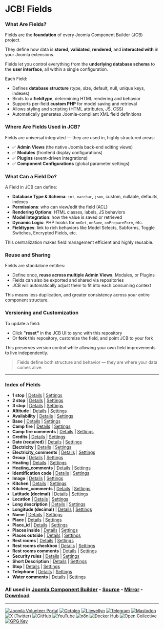 # JCB! Fields

### What Are Fields?
Fields are the **foundation** of every Joomla Component Builder (JCB) project.

They define how data is **stored**, **validated**, **rendered**, and **interacted with** in your Joomla extensions.

Fields let you control everything from the **underlying database schema** to the **user interface**, all within a single configuration.

Each Field:
- Defines **database structure** (type, size, default, null, unique keys, indexes)
- Binds to a **fieldtype**, determining HTML rendering and behavior
- Supports per-field **custom PHP** for model saving and retrieval
- Allows styling and scripting (HTML attributes, JS, CSS)
- Automatically generates Joomla-compliant XML field definitions

### Where Are Fields Used in JCB?
Fields are universal integrated — they are used in, highly structured areas:

- ✅ **Admin Views** (the native Joomla back-end editing views)
- ✅ **Modules** (frontend display configurations)
- ✅ **Plugins** (event-driven integrations)
- ✅ **Component Configurations** (global parameter settings)

### What Can a Field Do?
A Field in JCB can define:

- **Database Type & Schema**: `int`, `varchar`, `json`, custom, nullable, defaults, indexes
- **Permissions**: who can view/edit the field (ACL)
- **Rendering Options**: HTML classes, labels, JS behaviors
- **Model Integration**: how the value is saved or retrieved
- **Dynamic Logic**: PHP hooks for `onGet`, `onSave`, `onPrepareForm`, etc.
- **Fieldtypes**: link to rich behaviors like Model Selects, Subforms, Toggle Switches, Encrypted Fields, etc.

This centralization makes field management efficient and highly reusable.

### Reuse and Sharing
Fields are standalone entities:

- Define once, **reuse across multiple Admin Views**, Modules, or Plugins
- Fields can also be exported and shared via repositories
- JCB will automatically adjust them to fit into each consuming context

This means less duplication, and greater consistency across your entire component structure.

### Versioning and Customization
To update a field:

- Click **"reset"** in the JCB UI to sync with this repository
- Or **fork** this repository, customize the field, and point JCB to your fork

This preserves version control while allowing your own field improvements to live independently.

>Fields define both structure and behavior — they are where your data comes alive.

---
### Index of Fields


 - **1 stop** | [Details](src/field/934eb37b-0fb1-4fed-b3ec-969cd0b364ee) | [Settings](src/field/934eb37b-0fb1-4fed-b3ec-969cd0b364ee/item.json)
 - **2 stop** | [Details](src/field/4a87c014-04ca-4986-8aea-43ed407ff07a) | [Settings](src/field/4a87c014-04ca-4986-8aea-43ed407ff07a/item.json)
 - **3 stop** | [Details](src/field/f68fdba1-62f1-4396-b915-cacc79206db5) | [Settings](src/field/f68fdba1-62f1-4396-b915-cacc79206db5/item.json)
 - **Altitude** | [Details](src/field/bdee9804-cf65-46da-a49a-5397789c801e) | [Settings](src/field/bdee9804-cf65-46da-a49a-5397789c801e/item.json)
 - **Availability** | [Details](src/field/7d158094-5df6-4486-87d9-d1c3f6732ced) | [Settings](src/field/7d158094-5df6-4486-87d9-d1c3f6732ced/item.json)
 - **Base** | [Details](src/field/cf7146a0-8c47-4fec-9490-34287ef14408) | [Settings](src/field/cf7146a0-8c47-4fec-9490-34287ef14408/item.json)
 - **Camp fire** | [Details](src/field/e984295c-77bf-437b-8361-4977646fae4c) | [Settings](src/field/e984295c-77bf-437b-8361-4977646fae4c/item.json)
 - **Camp fire comments** | [Details](src/field/790e3092-af3f-4179-859f-8362a33bff8d) | [Settings](src/field/790e3092-af3f-4179-859f-8362a33bff8d/item.json)
 - **Credits** | [Details](src/field/897b1866-93ae-4c77-9d76-2d59fe32fc83) | [Settings](src/field/897b1866-93ae-4c77-9d76-2d59fe32fc83/item.json)
 - **Date (required)** | [Details](src/field/03995043-13fb-4ec7-bc66-e13434425a06) | [Settings](src/field/03995043-13fb-4ec7-bc66-e13434425a06/item.json)
 - **Electricity** | [Details](src/field/85beced9-a24c-4797-a94b-5aa7c460076e) | [Settings](src/field/85beced9-a24c-4797-a94b-5aa7c460076e/item.json)
 - **Electricity_comments** | [Details](src/field/e302de6a-6249-4ced-9894-ee0cf9a79e28) | [Settings](src/field/e302de6a-6249-4ced-9894-ee0cf9a79e28/item.json)
 - **Group** | [Details](src/field/0d4a5caa-2199-4fb1-b07f-bd8071d71dbe) | [Settings](src/field/0d4a5caa-2199-4fb1-b07f-bd8071d71dbe/item.json)
 - **Heating** | [Details](src/field/fd05b628-8b23-42fc-aacc-78ebcf96ea60) | [Settings](src/field/fd05b628-8b23-42fc-aacc-78ebcf96ea60/item.json)
 - **Heating_comments** | [Details](src/field/cf695cba-a05d-422d-9886-d964feaad393) | [Settings](src/field/cf695cba-a05d-422d-9886-d964feaad393/item.json)
 - **Identification code** | [Details](src/field/68699537-3391-400c-af78-177327570b4e) | [Settings](src/field/68699537-3391-400c-af78-177327570b4e/item.json)
 - **Image** | [Details](src/field/3df662f4-5924-483e-8636-24c2ed4f27bf) | [Settings](src/field/3df662f4-5924-483e-8636-24c2ed4f27bf/item.json)
 - **Kitchen** | [Details](src/field/7b541f51-6f3f-4f78-a8b4-2dd3009714d7) | [Settings](src/field/7b541f51-6f3f-4f78-a8b4-2dd3009714d7/item.json)
 - **Kitchen_comments** | [Details](src/field/f8c6ddf1-eee0-408d-9634-b7ff3b19193f) | [Settings](src/field/f8c6ddf1-eee0-408d-9634-b7ff3b19193f/item.json)
 - **Latitude (decimal)** | [Details](src/field/b83771c3-ffd1-4827-a41d-a633873517c7) | [Settings](src/field/b83771c3-ffd1-4827-a41d-a633873517c7/item.json)
 - **Location** | [Details](src/field/44ac0436-5edb-4787-acea-afc18da84380) | [Settings](src/field/44ac0436-5edb-4787-acea-afc18da84380/item.json)
 - **Long description** | [Details](src/field/382f24f4-aea2-448e-927c-99d89bb6ed40) | [Settings](src/field/382f24f4-aea2-448e-927c-99d89bb6ed40/item.json)
 - **Longitude (decimal)** | [Details](src/field/2c6061d1-eb07-4f29-858b-21e4439b237b) | [Settings](src/field/2c6061d1-eb07-4f29-858b-21e4439b237b/item.json)
 - **Name** | [Details](src/field/ea8871b6-4f71-480b-bbd7-0d71322c6464) | [Settings](src/field/ea8871b6-4f71-480b-bbd7-0d71322c6464/item.json)
 - **Place** | [Details](src/field/7650ce92-9234-4805-a2b0-a083eb910a2d) | [Settings](src/field/7650ce92-9234-4805-a2b0-a083eb910a2d/item.json)
 - **Place_id** | [Details](src/field/143b101b-a9c9-41eb-9f23-ebf9e9b1146b) | [Settings](src/field/143b101b-a9c9-41eb-9f23-ebf9e9b1146b/item.json)
 - **Places inside** | [Details](src/field/00ea1e01-ff68-4feb-8649-68c63d4e062c) | [Settings](src/field/00ea1e01-ff68-4feb-8649-68c63d4e062c/item.json)
 - **Places outside** | [Details](src/field/aaf3f211-ba95-45cc-a2a1-881d6ea35d50) | [Settings](src/field/aaf3f211-ba95-45cc-a2a1-881d6ea35d50/item.json)
 - **Rest rooms** | [Details](src/field/d3a5af2d-6b37-49ba-a4b6-0940501091f8) | [Settings](src/field/d3a5af2d-6b37-49ba-a4b6-0940501091f8/item.json)
 - **Rest rooms checkbox** | [Details](src/field/7b8c2df6-7725-4d31-ac4f-adf9d4e3b5a7) | [Settings](src/field/7b8c2df6-7725-4d31-ac4f-adf9d4e3b5a7/item.json)
 - **Rest rooms comments** | [Details](src/field/cca6eefd-e461-430b-9213-62255017eb5d) | [Settings](src/field/cca6eefd-e461-430b-9213-62255017eb5d/item.json)
 - **Security rules** | [Details](src/field/e5acc3ed-593b-4318-a3fd-47a82e47bf45) | [Settings](src/field/e5acc3ed-593b-4318-a3fd-47a82e47bf45/item.json)
 - **Short Description** | [Details](src/field/c9896d41-82cf-42da-873f-2b7c59e22b81) | [Settings](src/field/c9896d41-82cf-42da-873f-2b7c59e22b81/item.json)
 - **Stop** | [Details](src/field/2d01d455-4120-45bf-bce3-eba4354989c0) | [Settings](src/field/2d01d455-4120-45bf-bce3-eba4354989c0/item.json)
 - **Telephone** | [Details](src/field/096fd1f5-480a-4a8b-98cf-4fceac5e7999) | [Settings](src/field/096fd1f5-480a-4a8b-98cf-4fceac5e7999/item.json)
 - **Water comments** | [Details](src/field/7b9ada22-e39d-4ed6-8486-a0d81f31a709) | [Settings](src/field/7b9ada22-e39d-4ed6-8486-a0d81f31a709/item.json)

### All used in [Joomla Component Builder](https://www.joomlacomponentbuilder.com) - [Source](https://git.vdm.dev/joomla/Component-Builder) - [Mirror](https://github.com/vdm-io/Joomla-Component-Builder) - [Download](https://git.vdm.dev/joomla/pkg-component-builder/releases)

---
[![Joomla Volunteer Portal](https://img.shields.io/badge/-Joomla-gold?logo=joomla)](https://volunteers.joomla.org/joomlers/1396-llewellyn-van-der-merwe "Join Llewellyn on the Joomla Volunteer Portal: Shaping the Future Together!") [![Octoleo](https://img.shields.io/badge/-Octoleo-black?logo=linux)](https://git.vdm.dev/octoleo "--quiet") [![Llewellyn](https://img.shields.io/badge/-Llewellyn-ffffff?logo=gitea)](https://git.vdm.dev/Llewellyn "Collaborate and Innovate with Llewellyn on Git: Building a Better Code Future!") [![Telegram](https://img.shields.io/badge/-Telegram-blue?logo=telegram)](https://t.me/Joomla_component_builder "Join Llewellyn and the Community on Telegram: Building Joomla Components Together!") [![Mastodon](https://img.shields.io/badge/-Mastodon-9e9eec?logo=mastodon)](https://joomla.social/@llewellyn "Connect and Engage with Llewellyn on Joomla Social: Empowering Communities, One Post at a Time!") [![X (Twitter)](https://img.shields.io/badge/-X-black?logo=x)](https://x.com/llewellynvdm "Join the Conversation with Llewellyn on X: Where Ideas Take Flight!") [![GitHub](https://img.shields.io/badge/-GitHub-181717?logo=github)](https://github.com/Llewellynvdm "Build, Innovate, and Thrive with Llewellyn on GitHub: Turning Ideas into Impact!") [![YouTube](https://img.shields.io/badge/-YouTube-ff0000?logo=youtube)](https://www.youtube.com/@OctoYou "Explore, Learn, and Create with Llewellyn on YouTube: Your Gateway to Inspiration!") [![n8n](https://img.shields.io/badge/-n8n-black?logo=n8n)](https://n8n.io/creators/octoleo "Effortless Automation and Impactful Workflows with Llewellyn on n8n!") [![Docker Hub](https://img.shields.io/badge/-Docker-grey?logo=docker)](https://hub.docker.com/u/llewellyn "Llewellyn on Docker: Containerize Your Creativity!") [![Open Collective](https://img.shields.io/badge/-Donate-green?logo=opencollective)](https://opencollective.com/joomla-component-builder "Donate towards JCB: Help Llewellyn financially so he can continue developing this great tool!") [![GPG Key](https://img.shields.io/badge/-GPG-blue?logo=gnupg)](https://git.vdm.dev/Llewellyn/gpg "Unlock Trust and Security with Llewellyn's GPG Key: Your Gateway to Verified Connections!")